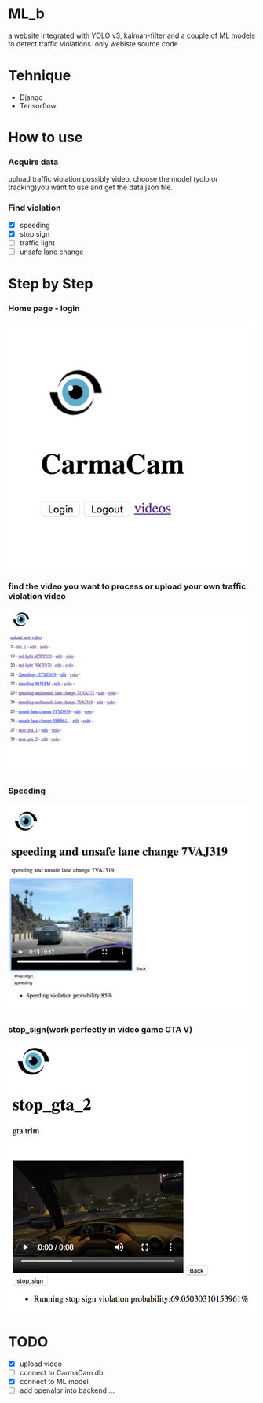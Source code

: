 # ML_b
a website integrated with YOLO v3, kalman-filter and a couple of ML models to detect traffic violations.
only webiste source code
# Tehnique
- Django
- Tensorflow

# How to use

### Acquire data
upload traffic violation possibly video, choose the model (yolo or tracking)you want to use and get the data json file.

### Find violation
- [x] speeding
- [x] stop sign
- [ ] traffic light
- [ ] unsafe lane change

# Step by Step
### Home page - login
![alt text](img/homepage_login.png)

### find the video you want to process or upload your own traffic violation video
![alt text](img/video_list.png)

### Speeding
![alt text](img/speeding.png)

### stop_sign(work perfectly in video game GTA V)
![alt text](img/stopsign_gta.png)

# TODO
- [x] upload video
- [ ] connect to CarmaCam db
- [x] connect to ML model
- [ ] add openalpr into backend
...
